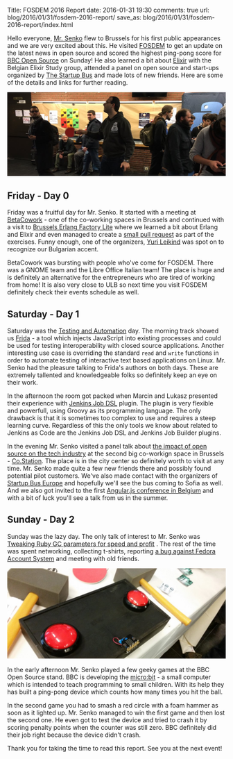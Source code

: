 Title: FOSDEM 2016 Report
date: 2016-01-31 19:30
comments: true
url: blog/2016/01/31/fosdem-2016-report/
save_as: blog/2016/01/31/fosdem-2016-report/index.html

Hello everyone, [Mr. Senko](http://MrSenko.com) flew to Brussels for his first
public appearances and we are very excited about this. He visited
[FOSDEM](http://fosdem.org) to get an update on the latest news in open source
and scored the highest ping-pong score for
[BBC Open Source](https://twitter.com/atodorov_/status/693762736765976576)
on Sunday!
He also learned a bit about [Elixir](http://elixir-lang.org) with the
Belgian Elixir Study group, attended a panel on open source and start-ups
organized by [The Startup Bus](http://europe.startupbus.com)
and made lots of new friends. Here are some of
the details and links for further reading.

![Ping-pong with computers](/images/bbc_ping_pong.jpg "Ping-pong with computers")


Friday - Day 0
--------------

Friday was a fruitful day for Mr. Senko. It started with a meeting at
[BetaCowork](http://betacowork) - one of the co-working spaces in Brussels
and continued with a visit to
[Brussels Erlang Factory Lite](http://www.erlang-factory.com/brussels2016/)
where we learned a bit about Erlang and Elixir and even managed to create a
[small pull request](https://github.com/belgian-elixir-study-group/efl/pull/5)
as part of the exercises. Funny enough, one of the organizers,
[Yuri Leikind](https://twitter.com/less_software) was spot on to recognize our
Bulgarian accent.

BetaCowork was bursting with people who've come for FOSDEM. There was a GNOME
team and the Libre Office Italian team! The place is huge and is definitely
an alternative for the entrepreneurs who are tired of working from home! It
is also very close to ULB so next time you visit FOSDEM definitely check their
events schedule as well.

Saturday - Day 1
-----------------

Saturday was the
[Testing and Automation](https://fosdem.org/2016/schedule/track/testing_and_automation/)
day. The morning track showed us [Frida](http://frida.re) - a tool
which injects JavaScript into existing processes and could be used for testing
interoperability with closed source applications. Another interesting use case
is overriding the standard `read` and `write` functions in order to automate testing
of interactive text based applications on Linux. Mr. Senko had the pleasure talking
to Frida's authors on both days. These are extremely tallented and knowledgeable
folks so definitely keep an eye on their work.

In the afternoon the room got packed when Marcin and Lukasz presented their
experience with
[Jenkins Job DSL](https://github.com/jenkinsci/job-dsl-plugin) plugin.
The plugin is very flexible and powerfull, using Groovy
as its programming language. The only drawback is that it is
sometimes too complex to use and requires a steep learning curve.
Regardless of this the only tools we know about related to
Jenkins as Code are the Jenkins Job DSL and Jenkins Job Builder plugins.


In the evening Mr. Senko visited a panel talk about
[the impact of open source on the tech industry](https://www.eventbrite.com/e/startupbusaccelerate-the-impact-of-open-source-software-on-the-tech-industry-tickets-20869395925)
at the second big co-workign space in Brussels - [Co.Station](http://co-station.com).
The place is in the city center so definitely worth to visit at any time.
Mr. Senko made quite a few new friends there and possibly found potential
pilot customers. We've also made contact with the organizers of
[Startup Bus Europe](http://europe.startupbus.com) and hopefully we'll see
the bus coming to Sofia as well. And we also got invited to the first
[Angular.js conference in Belgium](https://www.linkedin.com/pulse/setting-up-first-angular-conference-belgium-sam-vloeberghs)
and with a bit of luck you'll see a talk from us in the summer.


Sunday - Day 2
---------------

Sunday was the lazy day. The only talk of interest to Mr. Senko was
[Tweaking Ruby GC parameters for speed and profit](https://fosdem.org/2016/schedule/event/tweaking_ruby_gc/)
. The rest of the time was spent networking, collecting t-shirts,
reporting
[a bug against Fedora Account System](https://fedorahosted.org/fedora-infrastructure/ticket/5085)
and meeting with old friends.

![hammer down](/images/bbc_hammer_game.jpg "hammer down")

In the early afternoon Mr. Senko played a few geeky games at the BBC Open Source
stand. BBC is developing the [micro:bit](https://www.microbit.co.uk/) - a small computer which is intended to
teach programming to small children. With its help they has built a ping-pong
device which counts how many times you hit the ball.

In the second game you had to smash a
red circle with a foam hammer as soon as it lighted up. Mr. Senko managed to
win the first game and then lost the second one. He even got to test the device
and tried to crash it by scoring penalty points when the counter was still zero.
BBC definitely did their job right because the device didn't crash.


Thank you for taking the time to read this report. See you at the next event!
